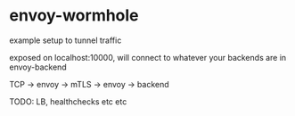 # envoy-wormhole
example setup to tunnel traffic

exposed on localhost:10000, will connect to whatever your backends are in envoy-backend

TCP -> envoy -> mTLS -> envoy -> backend

TODO:
LB, healthchecks etc etc
